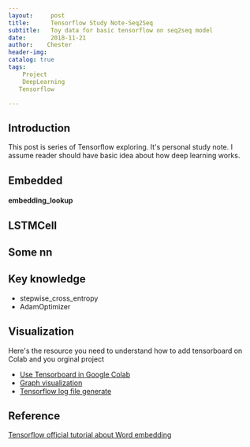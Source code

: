 ```yaml
---
layout:     post
title:      Tensorflow Study Note-Seq2Seq
subtitle:   Toy data for basic tensorflow on seq2seq model
date:       2018-11-21
author:    Chester
header-img: 
catalog: true
tags:
    Project
    DeepLearning
   Tensorflow

---
```


## Introduction
This post is series of Tensorflow exploring. It's personal study note. I assume reader should have basic idea about how deep learning works. 


## Embedded
#### embedding_lookup

## LSTMCell


## Some nn 




## Key knowledge
 - stepwise_cross_entropy
 - AdamOptimizer

## Visualization
Here's the resource you need to understand how to add tensorboard on Colab and you orginal project
- [Use Tensorboard in Google Colab](https://medium.com/@tommytao_54597/use-tensorboard-in-google-colab-16b4bb9812a6)
- [Graph visualization](https://www.tensorflow.org/guide/graph_viz)
- [Tensorflow log file generate](https://www.tensorflow.org/guide/summaries_and_tensorboard)



## Reference
[Tensorflow official tutorial about Word embedding](https://www.tensorflow.org/tutorials/representation/word2vec)
<!--stackedit_data:
eyJoaXN0b3J5IjpbMTE1NDk5ODczMyw0NjU0MTA0NDEsLTk1Mz
k0NTczMywtMTMxMzk0NjY1MywxMjA5MzEzNzU5LDEwOTQ1MDY4
NDIsNjQxNzYyMjIyLC02NzYxMzA0ODVdfQ==
-->